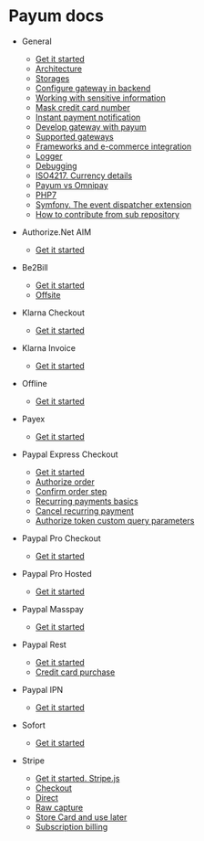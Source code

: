 # Payum docs

* <a name="general">General</a>
    * [Get it started](get-it-started.md)
    * [Architecture](the-architecture.md)
    * [Storages](storages.md)
    * [Configure gateway in backend](configure-gateway-in-backend.md)
    * [Working with sensitive information](working-with-sensitive-information.md)
    * [Mask credit card number](mask-credit-card-number.md)
    * [Instant payment notification](instant-payment-notification.md)
    * [Develop gateway with payum](develop-gateway-with-payum.md)
    * [Supported gateways](supported-gateways.md)
    * [Frameworks and e-commerce integration](frameworks-and-e-commerce-integration.md)
    * [Logger](logger.md)
    * [Debugging](debugging.md)
    * [ISO4217. Currency details](iso4217-or-currency-details.md)
    * [Payum vs Omnipay](payum-vs-omnipay.md)
    * [PHP7](php7.md)
    * [Symfony. The event dispatcher extension](event-dispatcher.md)
    * [How to contribute from sub repository](how-to-contribute-from-subrepository.md)

* <a name="authorize-net-aim">Authorize.Net AIM</a>
    * [Get it started](authorize-net/aim/get-it-started.md)
    
* <a name="be2bill">Be2Bill</a>
    * [Get it started](be2bill/get-it-started.md)
    * [Offsite](be2bill/offsite.md)

* <a name="klarna-checkout">Klarna Checkout</a>
    * [Get it started](klarna/checkout/get-it-started.md)
    
* <a name="klarna-invoice">Klarna Invoice</a>
    * [Get it started](klarna/invoice/get-it-started.md)
    
* <a name="offline">Offline</a> 
    * [Get it started](offline/get-it-started.md)

* <a name="payex">Payex</a>
    * [Get it started](payex/get-it-started.md)
    
* <a name="paypal-express-checkout">Paypal Express Checkout</a>
    * [Get it started](paypal/express-checkout/get-it-started.md)
    * [Authorize order](paypal/express-checkout/authorize-order.md)
    * [Confirm order step](paypal/express-checkout/confirm-order-step.md)
    * [Recurring payments basics](paypal/express-checkout/recurring-payments-basics.md)
    * [Cancel recurring payment](paypal/express-checkout/cancel-recurring-payment.md)
    * [Authorize token custom query parameters](paypal/express-checkout/authorize-token-custom-query-parameters.md)

* <a name="paypal-pro-checkout">Paypal Pro Checkout</a>
    * [Get it started](paypal/pro-checkout/get-it-started.md)

* <a name="paypal-pro-hosted">Paypal Pro Hosted</a> 
    * [Get it started](paypal/pro-hosted/get-it-started.md)

* <a name="paypal-masspay">Paypal Masspay</a>
    * [Get it started](paypal/masspay/get-it-started.md)
    
* <a name="paypal-rest">Paypal Rest</a>
    * [Get it started](paypal/rest/get-it-started.md)
    * [Credit card purchase](paypal/rest/credit-card-purchase.md)

* <a name="paypal-ipn">Paypal IPN</a>
    * [Get it started](paypal/ipn/get-it-started.md)

* <a name="sofort">Sofort</a> 
    * [Get it started](sofort/get-it-started.md)
    
* <a name="stripe">Stripe</a>
    * [Get it started. Stripe.js](stripe/get-it-started.md)
    * [Checkout](stripe/checkout.md)
    * [Direct](stripe/direct.md)
    * [Raw capture](stripe/raw-capture.md)
    * [Store Card and use later](stripe/store-card-and-use-later.md)
    * [Subscription billing](stripe/subscription-billing.md)

